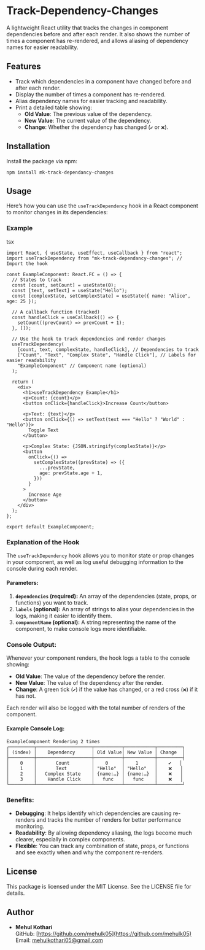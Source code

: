 # Track-Dependency-Changes

A lightweight React utility that tracks the changes in component dependencies before and after each render. It also shows the number of times a component has re-rendered, and allows aliasing of dependency names for easier readability.

## Features

-   Track which dependencies in a component have changed before and after each render.
-   Display the number of times a component has re-rendered.
-   Alias dependency names for easier tracking and readability.
-   Print a detailed table showing:
    -   **Old Value**: The previous value of the dependency.
    -   **New Value**: The current value of the dependency.
    -   **Change**: Whether the dependency has changed (`✔️` or `❌`).

## Installation

Install the package via npm:


`npm install mk-track-dependancy-changes `

## Usage

Here’s how you can use the `useTrackDependency` hook in a React component to monitor changes in its dependencies:

### Example

tsx

```
import React, { useState, useEffect, useCallback } from "react";
import useTrackDependency from "mk-track-dependancy-changes"; // Import the hook

const ExampleComponent: React.FC = () => {
  // States to track
  const [count, setCount] = useState(0);
  const [text, setText] = useState("Hello");
  const [complexState, setComplexState] = useState({ name: "Alice", age: 25 });

  // A callback function (tracked)
  const handleClick = useCallback(() => {
    setCount((prevCount) => prevCount + 1);
  }, []);

  // Use the hook to track dependencies and render changes
  useTrackDependency(
    [count, text, complexState, handleClick], // Dependencies to track
    ["Count", "Text", "Complex State", "Handle Click"], // Labels for easier readability
    "ExampleComponent" // Component name (optional)
  );

  return (
    <div>
      <h1>useTrackDependency Example</h1>
      <p>Count: {count}</p>
      <button onClick={handleClick}>Increase Count</button>

      <p>Text: {text}</p>
      <button onClick={() => setText(text === "Hello" ? "World" : "Hello")}>
        Toggle Text
      </button>

      <p>Complex State: {JSON.stringify(complexState)}</p>
      <button
        onClick={() =>
          setComplexState((prevState) => ({
            ...prevState,
            age: prevState.age + 1,
          }))
        }
      >
        Increase Age
      </button>
    </div>
  );
};

export default ExampleComponent;

```

### Explanation of the Hook

The `useTrackDependency` hook allows you to monitor state or prop changes in your component, as well as log useful debugging information to the console during each render.

#### Parameters:

1.  **`dependencies` (required):** An array of the dependencies (state, props, or functions) you want to track.
2.  **`labels` (optional):** An array of strings to alias your dependencies in the logs, making it easier to identify them.
3.  **`componentName` (optional):** A string representing the name of the component, to make console logs more identifiable.

### Console Output:

Whenever your component renders, the hook logs a table to the console showing:

-   **Old Value**: The value of the dependency before the render.
-   **New Value**: The value of the dependency after the render.
-   **Change**: A green tick (`✔️`) if the value has changed, or a red cross (`❌`) if it has not.

Each render will also be logged with the total number of renders of the component.

#### Example Console Log:

```
ExampleComponent Rendering 2 times
┌─────────┬────────────────────┬──────────┬───────────┬─────────┐
│ (index) │    Dependency      │ Old Value│ New Value │ Change  │
├─────────┼────────────────────┼──────────┼───────────┼─────────┤
│    0    │       Count        │    0     │    1      │    ✔️   │
│    1    │       Text         │ "Hello"  │ "Hello"   │    ❌   │
│    2    │   Complex State    │ {name:…} │ {name:…}  │    ❌   │
│    3    │    Handle Click    │   func   │   func    │    ❌   │ 
└─────────┴────────────────────┴──────────┴───────────┴─────────┘
```

### Benefits:

-   **Debugging**: It helps identify which dependencies are causing re-renders and tracks the number of renders for better performance monitoring.
-   **Readability**: By allowing dependency aliasing, the logs become much clearer, especially in complex components.
-   **Flexible**: You can track any combination of state, props, or functions and see exactly when and why the component re-renders.

## License

This package is licensed under the MIT License. See the LICENSE file for details.

## Author

-   **Mehul Kothari**  
    GitHub: [https://github.com/mehulk05](https://github.com/mehulk05)  
    Email: mehulkothari05@gmail.com
